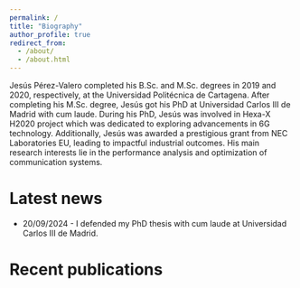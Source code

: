 ```yaml
---
permalink: /
title: "Biography"
author_profile: true
redirect_from: 
  - /about/
  - /about.html
---
```


Jesús Pérez-Valero completed his B.Sc. and M.Sc. degrees in 2019 and 2020, respectively, at the Universidad Politécnica de Cartagena. After completing his M.Sc. degree, Jesús got his PhD at Universidad Carlos III de Madrid with cum laude. During his PhD, Jesús was involved in Hexa-X H2020 project which was dedicated to exploring advancements in 6G technology. Additionally, Jesús was awarded a prestigious grant from NEC Laboratories EU, leading to impactful industrial outcomes. His main research interests lie in the performance analysis and optimization of communication systems.  

Latest news
======
  * 20/09/2024 - I defended my PhD thesis with cum laude at Universidad Carlos III de Madrid. 

Recent publications
======

